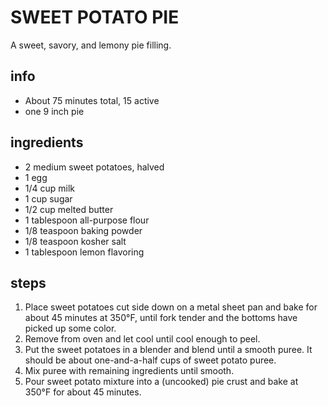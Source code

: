 # SWEET POTATO PIE
A sweet, savory, and lemony pie filling.

## info  
* About 75 minutes total, 15 active
* one 9 inch pie

## ingredients
* 2 medium sweet potatoes, halved
* 1 egg
* 1/4 cup milk
* 1 cup sugar
* 1/2 cup melted butter
* 1 tablespoon all-purpose flour
* 1/8 teaspoon baking powder
* 1/8 teaspoon kosher salt
* 1 tablespoon lemon flavoring

## steps
1. Place sweet potatoes cut side down on a metal sheet pan and bake for about
   45 minutes at 350°F, until fork tender and the bottoms have picked up some
   color.
1. Remove from oven and let cool until cool enough to peel.
1. Put the sweet potatoes in a blender and blend until a smooth puree. It
   should be about one-and-a-half cups of sweet potato puree.
1. Mix puree with remaining ingredients until smooth.
1. Pour sweet potato mixture into a (uncooked) pie crust and bake at 350°F for
   about 45 minutes.
